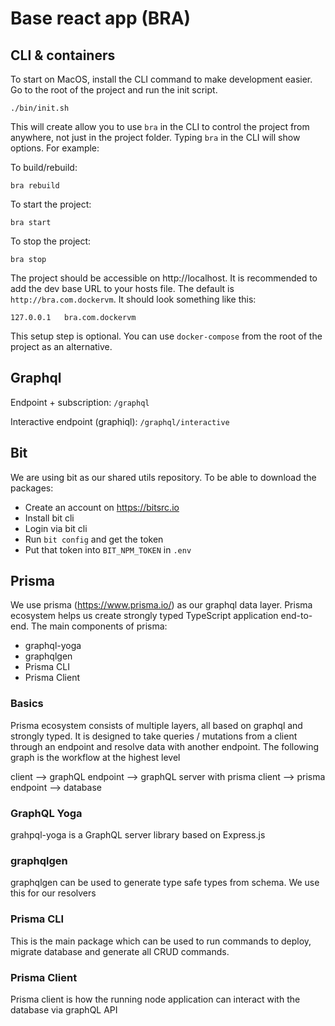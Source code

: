 # Base react app (BRA)

## CLI & containers

To start on MacOS, install the CLI command to make development easier. Go to the root of the project and run the init script.

```
./bin/init.sh
```

This will create allow you to use `bra` in the CLI to control the project from anywhere, not just in the project folder. Typing `bra` in the CLI will show options. For example:

To build/rebuild:

```
bra rebuild
```

To start the project:

```
bra start
```

To stop the project:

```
bra stop
```

The project should be accessible on http://localhost. It is recommended to add the dev base URL to your hosts file. The default is `http://bra.com.dockervm`. It should look something like this:

```
127.0.0.1   bra.com.dockervm
```

This setup step is optional. You can use `docker-compose` from the root of the project as an alternative.

## Graphql

Endpoint + subscription: `/graphql`

Interactive endpoint (graphiql): `/graphql/interactive`

## Bit

We are using bit as our shared utils repository. To be able to download the packages:

- Create an account on https://bitsrc.io
- Install bit cli
- Login via bit cli
- Run `bit config` and get the token
- Put that token into `BIT_NPM_TOKEN` in `.env`

## Prisma

We use prisma (https://www.prisma.io/) as our graphql data layer. Prisma ecosystem helps us create strongly typed TypeScript application end-to-end. The main components of prisma:

- graphql-yoga
- graphqlgen
- Prisma CLI
- Prisma Client

### Basics

Prisma ecosystem consists of multiple layers, all based on graphql and strongly typed. It is designed to take queries / mutations from a client through an endpoint and resolve data with another endpoint. The following graph is the workflow at the highest level

client --> graphQL endpoint --> graphQL server with prisma client --> prisma endpoint --> database

### GraphQL Yoga

grahpql-yoga is a GraphQL server library based on Express.js

### graphqlgen

graphqlgen can be used to generate type safe types from schema. We use this for our resolvers

### Prisma CLI

This is the main package which can be used to run commands to deploy, migrate database and generate all CRUD commands.

### Prisma Client

Prisma client is how the running node application can interact with the database via graphQL API